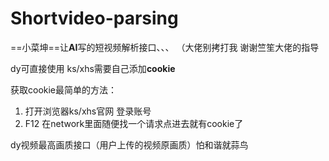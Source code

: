 # Shortvideo-parsing
==小菜坤==让**AI**写的短视频解析接口、、、
（大佬别拷打我
谢谢竺笙大佬的指导

dy可直接使用
ks/xhs需要自己添加**cookie**

获取cookie最简单的方法：
1. 打开浏览器ks/xhs官网 登录账号
2. F12 在network里面随便找一个请求点进去就有cookie了

dy视频最高画质接口（用户上传的视频原画质）怕和谐就蒜鸟
